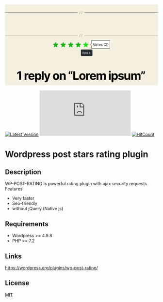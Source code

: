 ![Screenshot](https://raw.githubusercontent.com/shmidtelson/wp-post-rating/dev/.plugin-assets/screenshot-1.png)

[![Latest Version](https://img.shields.io/github/release/shmidtelson/wp-post-rating.svg?style=flat-square)](https://github.com/shmidtelson/wp-post-rating/releases)
[![Build Status](https://img.shields.io/github/workflow/status/shmidtelson/wp-post-rating/Deploy%20Plugin%20to%20WordPress.org?label=Deploy%20Plugin%20to%20WordPress.org&style=flat-square)](https://github.com/shmidtelson/wp-post-rating/actions?query=workflow%3A%22Deploy+Plugin+to+WordPress.org%22)
[![HitCount](http://hits.dwyl.com/shmidtelson/wp-post-rating.svg)](http://hits.dwyl.com/shmidtelson/wp-post-rating)

# Wordpress post stars rating plugin
## Description ##
WP-POST-RATING is powerful rating plugin with ajax security requests.
Features:
* Very faster
* Seo-friendly
* without jQuery (Native js)

## Requirements ##
* Wordpress >= 4.9.8
* PHP >= 7.2

## Links ##
https://wordpress.org/plugins/wp-post-rating/

## License ##
[MIT](https://raw.githubusercontent.com/shmidtelson/wp-post-rating/master/LICENSE)
